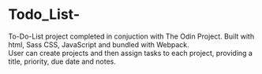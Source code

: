 # Todo_List-
To-Do-List project completed in conjuction with The Odin Project. Built with html, Sass CSS, JavaScript and bundled with Webpack.  
User can create projects and then assign tasks to each project, providing a title, priority, due date and notes. 